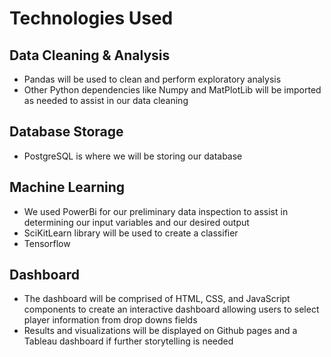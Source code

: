 # Technologies Used
## Data Cleaning & Analysis
- Pandas will be used to clean and perform exploratory analysis
- Other Python dependencies like Numpy and MatPlotLib will be imported as needed to assist in our data cleaning

## Database Storage
- PostgreSQL is where we will be storing our database

## Machine Learning
- We used PowerBi for our preliminary data inspection to assist in determining our input variables and our desired output
- SciKitLearn library will be used to create a classifier
- Tensorflow


## Dashboard
- The dashboard will be comprised of HTML, CSS, and JavaScript components to create an interactive dashboard allowing users to select player information from drop downs fields
- Results and visualizations will be displayed on Github pages and a Tableau dashboard if further storytelling is needed  










